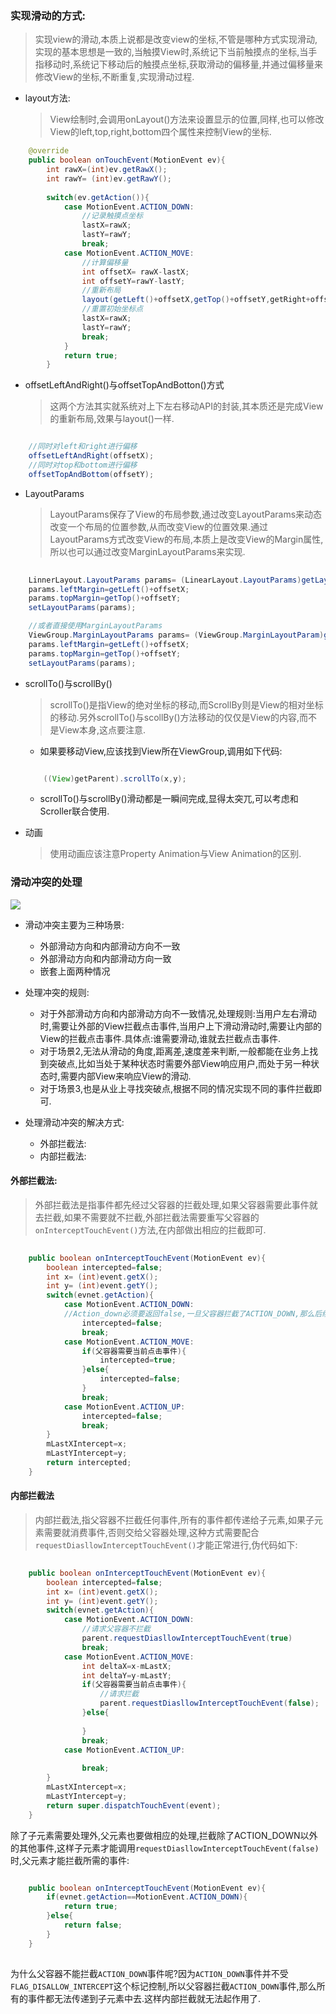 ### 实现滑动的方式:
> 实现view的滑动,本质上说都是改变view的坐标,不管是哪种方式实现滑动,实现的基本思想是一致的,当触摸View时,系统记下当前触摸点的坐标,当手指移动时,系统记下移动后的触摸点坐标,获取滑动的偏移量,并通过偏移量来修改View的坐标,不断重复,实现滑动过程.

* layout方法:
	> View绘制时,会调用onLayout()方法来设置显示的位置,同样,也可以修改View的left,top,right,bottom四个属性来控制View的坐标.

```java
	@override
	public boolean onTouchEvent(MotionEvent ev){
		int rawX=(int)ev.getRawX();
		int rawY= (int)ev.getRawY();
		
		switch(ev.getAction()){
			case MotionEvent.ACTION_DOWN:
				//记录触摸点坐标
				lastX=rawX;
				lastY=rawY;
				break;
			case MotionEvent.ACTION_MOVE:
				//计算偏移量
				int offsetX= rawX-lastX;
				int offsetY=rawY-lastY;
				//重新布局
				layout(getLeft()+offsetX,getTop()+offsetY,getRight+offsetX,getBottom()+offsetY);
				//重置初始坐标点
				lastX=rawX;
				lastY=rawY;
				break;
			}
			return true;
		}


```

* offsetLeftAndRight()与offsetTopAndBotton()方式
	> 这两个方法其实就系统对上下左右移动API的封装,其本质还是完成View的重新布局,效果与layout()一样.

```java

	//同时对left和right进行偏移
	offsetLeftAndRight(offsetX);
	//同时对top和bottom进行偏移
	offsetTopAndBottom(offsetY);

```

* LayoutParams
	> LayoutParams保存了View的布局参数,通过改变LayoutParams来动态改变一个布局的位置参数,从而改变View的位置效果.通过LayoutParams方式改变View的布局,本质上是改变View的Margin属性,所以也可以通过改变MarginLayoutParams来实现.

```java
	
	LinnerLayout.LayoutParams params= (LinearLayout.LayoutParams)getLayoutParams();
	params.leftMargin=getLeft()+offsetX;
	params.topMargin=getTop()+offsetY;
	setLayoutParams(params);

	//或者直接使用MarginLayoutParams
	ViewGroup.MarginLayoutParams params= (ViewGroup.MarginLayoutParam)getLayoutParams();
	params.leftMargin=getLeft()+offsetX;
	params.topMargin=getTop()+offsetY;
	setLayoutParams(params);

```

* scrollTo()与scrollBy()
	> scrollTo()是指View的绝对坐标的移动,而ScrollBy则是View的相对坐标的移动.另外scrollTo()与scollBy()方法移动的仅仅是View的内容,而不是View本身,这点要注意.


	*  如果要移动View,应该找到View所在ViewGroup,调用如下代码:

	```java
	
		((View)getParent).scrollTo(x,y);
	
	```

	*  scrollTo()与scrollBy()滑动都是一瞬间完成,显得太突兀,可以考虑和Scroller联合使用.

* 动画
	> 使用动画应该注意Property Animation与View Animation的区别.



### 滑动冲突的处理

![](img/view_scroll_conflict.png)

* 滑动冲突主要为三种场景:
	* 外部滑动方向和内部滑动方向不一致
	* 外部滑动方向和内部滑动方向一致
	* 嵌套上面两种情况

* 处理冲突的规则:
	* 对于外部滑动方向和内部滑动方向不一致情况,处理规则:当用户左右滑动时,需要让外部的View拦截点击事件,当用户上下滑动滑动时,需要让内部的View的拦截点击事件.具体点:谁需要滑动,谁就去拦截点击事件.
	* 对于场景2,无法从滑动的角度,距离差,速度差来判断,一般都能在业务上找到突破点,比如当处于某种状态时需要外部View响应用户,而处于另一种状态时,需要内部View来响应View的滑动.
	* 对于场景3,也是从业上寻找突破点,根据不同的情况实现不同的事件拦截即可.


* 处理滑动冲突的解决方式:
	* 外部拦截法:
	* 内部拦截法:

#### 外部拦截法:
> 外部拦截法是指事件都先经过父容器的拦截处理,如果父容器需要此事件就去拦截,如果不需要就不拦截,外部拦截法需要重写父容器的`onInterceptTouchEvent()`方法,在内部做出相应的拦截即可.

```java
	
	public boolean onInterceptTouchEvent(MotionEvent ev){
		boolean intercepted=false;
		int x= (int)event.getX();
		int y= (int)event.getY();
		switch(evnet.getAction){
			case MotionEvent.ACTION_DOWN:
			//Action_down必须要返回false,一旦父容器拦截了ACTION_DOWN,那么后续的ACTION_MOVE和ACTION_UP事件都会交给父容器处理.
				intercepted=false;
				break;
			case MotionEvent.ACTION_MOVE:
				if(父容器需要当前点击事件){
					intercepted=true;
				}else{
					intercepted=false;
				}
				break;
			case MotionEvent.ACTION_UP:
				intercepted=false;
				break;
		}
		mLastXIntercept=x;
		mLastYIntercept=y;
		return intercepted;
	}

```

#### 内部拦截法
> 内部拦截法,指父容器不拦截任何事件,所有的事件都传递给子元素,如果子元素需要就消费事件,否则交给父容器处理,这种方式需要配合`requestDiasllowInterceptTouchEvent()`才能正常进行,伪代码如下:

```java
	
	public boolean onInterceptTouchEvent(MotionEvent ev){
		boolean intercepted=false;
		int x= (int)event.getX();
		int y= (int)event.getY();
		switch(evnet.getAction){
			case MotionEvent.ACTION_DOWN:
				//请求父容器不拦截
				parent.requestDiasllowInterceptTouchEvent(true)
				break;
			case MotionEvent.ACTION_MOVE:
				int deltaX=x-mLastX;
				int deltaY=y-mLastY;
				if(父容器需要当前点击事件){
					//请求拦截
					parent.requestDiasllowInterceptTouchEvent(false);
				}else{
					
				}
				break;
			case MotionEvent.ACTION_UP:
		
				break;
		}
		mLastXIntercept=x;
		mLastYIntercept=y;
		return super.dispatchTouchEvent(event);
	}

```

除了子元素需要处理外,父元素也要做相应的处理,拦截除了ACTION_DOWN以外的其他事件,这样子元素才能调用`requestDiasllowInterceptTouchEvent(false)`时,父元素才能拦截所需的事件:

```java

	public boolean onInterceptTouchEvent(MotionEvent ev){
		if(evnet.getAction==MotionEvent.ACTION_DOWN){
			return true;
		}else{
			return false;
		}
	}
	

```

为什么父容器不能拦截`ACTION_DOWN`事件呢?因为`ACTION_DOWN`事件并不受`FLAG_DISALLOW_INTERCEPT`这个标记控制,所以父容器拦截`ACTION_DOWN`事件,那么所有的事件都无法传递到子元素中去.这样内部拦截就无法起作用了.
